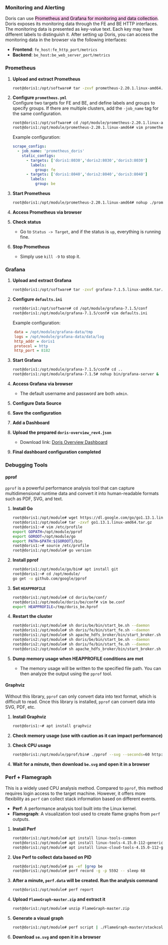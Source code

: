 ### Monitoring and Alerting

Doris can use <mark style="background: #FFB8EBA6;">Prometheus and Grafana for monitoring and data collection</mark>. Doris exposes its monitoring data through the FE and BE HTTP interfaces. The monitoring data is presented as key-value text. Each key may have different labels to distinguish it. After setting up Doris, you can access the monitoring data in the browser via the following interfaces:

- **Frontend**: `fe_host:fe_http_port/metrics`
- **Backend**: `be_host:be_web_server_port/metrics`

### Prometheus

1. **Upload and extract Prometheus**
    ```bash
    root@doris1:/opt/software# tar -zxvf prometheus-2.20.1.linux-amd64.tar.gz -C /opt/module/
    ```

2. **Configure `prometheus.yml`**  
   Configure two targets for FE and BE, and define labels and groups to specify groups. If there are multiple clusters, add the `-job_name` tag for the same configuration.
    ```bash
    root@doris1:/opt/software# cd /opt/module/prometheus-2.20.1.linux-amd64/
    root@doris1:/opt/module/prometheus-2.20.1.linux-amd64# vim prometheus.yml 
    ```

    Example configuration:
    ```yaml
    scrape_configs:
      - job_name: 'prometheus_doris'
        static_configs:
          - targets: ['doris1:8030','doris2:8030','doris3:8030']
            labels:
              group: fe
          - targets: ['doris1:8040','doris2:8040','doris3:8040']
            labels:
              group: be
    ```

3. **Start Prometheus**
    ```bash
    root@doris1:/opt/module/prometheus-2.20.1.linux-amd64# nohup ./prometheus --web.listen-address="doris1:8081"&
    ```

4. **Access Prometheus via browser**

5. **Check status**
   - Go to `Status -> Target`, and if the status is `up`, everything is running fine.

6. **Stop Prometheus**
    - Simply use `kill -9` to stop it.

### Grafana

1. **Upload and extract Grafana**
    ```bash
    root@doris1:/opt/software# tar -zxvf grafana-7.1.5.linux-amd64.tar.gz -C /opt/module/
    ```

2. **Configure `defaults.ini`**
    ```bash
    root@doris1:/opt/software# cd /opt/module/grafana-7.1.5/conf
    root@doris1:/opt/module/grafana-7.1.5/conf# vim defaults.ini 
    ```

    Example configuration:
```ini
    data = /opt/module/grafana-data/tmp
    logs = /opt/module/grafana-data/data/log
    http_addr = doris1
    protocol = http
    http_port = 8182
```

3. **Start Grafana**
    ```bash
    root@doris1:/opt/module/grafana-7.1.5/conf# cd ..
    root@doris1:/opt/module/grafana-7.1.5# nohup bin/grafana-server &
    ```

4. **Access Grafana via browser**  
   - The default username and password are both `admin`.

5. **Configure Data Source**

6. **Save the configuration**

7. **Add a Dashboard**

8. **Upload the prepared `doris-overview_rev4.json`**  
   - Download link: [Doris Overview Dashboard](https://grafana.com/grafana/dashboards/9734/revisions)

9. **Final dashboard configuration completed**

### Debugging Tools

#### pprof

`pprof` is a powerful performance analysis tool that can capture multidimensional runtime data and convert it into human-readable formats such as PDF, SVG, and text.

1. **Install Go**
    ```bash
    root@doris1:/opt/module# wget https://dl.google.com/go/go1.13.1.linux-amd64.tar.gz
    root@doris1:/opt/module# tar -zxvf go1.13.1.linux-amd64.tar.gz 
    root@doris1:~# vim /etc/profile
    export GOPATH=/opt/module/pprof
    export GOROOT=/opt/module/go
    export PATH=$PATH:${GOROOT}/bin
    root@doris1:~# source /etc/profile
    root@doris1:/opt/module# go version
    ```

2. **Install pprof**
    ```bash
    root@doris1:/opt/module/go/bin# apt install git
    root@doris1:~# cd /opt/module/
    go get -u github.com/google/pprof
    ```

3. **Set `HEAPPROFILE`**
    ```bash
    root@doris1:/opt/module# cd doris/be/conf/
    root@doris1:/opt/module/doris/be/conf# vim be.conf 
    export HEAPPROFILE=/tmp/doris_be.hprof
    ```

4. **Restart the cluster**
    ```bash
    root@doris1:/opt/module# sh doris/be/bin/start_be.sh --daemon
    root@doris1:/opt/module# sh doris/fe/bin/start_fe.sh --daemon
    root@doris1:/opt/module# sh apache_hdfs_broker/bin/start_broker.sh --daemon
    root@doris2:/opt/module# sh doris/be/bin/start_be.sh --daemon
    root@doris2:/opt/module# sh doris/fe/bin/start_fe.sh --daemon
    root@doris2:/opt/module# sh apache_hdfs_broker/bin/start_broker.sh --daemon
    ```

5. **Dump memory usage when HEAPPROFILE conditions are met**
   - The memory usage will be written to the specified file path. You can then analyze the output using the `pprof` tool.

#### Graphviz

Without this library, `pprof` can only convert data into text format, which is difficult to read. Once this library is installed, `pprof` can convert data into SVG, PDF, etc.

1. **Install Graphviz**
    ```bash
    root@doris1:~# apt install graphviz
    ```

2. **Check memory usage (use with caution as it can impact performance)**

3. **Check CPU usage**
    ```bash
    root@doris1:/opt/module/pprof/bin# ./pprof --svg --seconds=60 http://doris1:8040/pprof/profile >be.svg
    ```

4. **Wait for a minute, then download `be.svg` and open it in a browser**

### Perf + Flamegraph

This is a widely used CPU analysis method. Compared to `pprof`, this method requires login access to the target machine. However, it offers more flexibility as `perf` can collect stack information based on different events.

- **Perf**: A performance analysis tool built into the Linux kernel.
- **Flamegraph**: A visualization tool used to create flame graphs from `perf` outputs.

1. **Install Perf**
    ```bash
    root@doris1:/opt/module# apt install linux-tools-common
    root@doris1:/opt/module# apt install linux-tools-4.15.0-112-generic
    root@doris1:/opt/module# apt install linux-cloud-tools-4.15.0-112-generic
    ```

2. **Use Perf to collect data based on PID**
    ```bash
    root@doris1:/opt/module# ps -ef |grep be
    root@doris1:/opt/module# perf record -g -p 5592 -- sleep 60
    ```

3. **After a minute, `perf.data` will be created. Run the analysis command**
    ```bash
    root@doris1:/opt/module# perf report
    ```

4. **Upload `FlameGraph-master.zip` and extract it**
    ```bash
    root@doris1:/opt/module# unzip FlameGraph-master.zip 
    ```

5. **Generate a visual graph**
    ```bash
    root@doris1:/opt/module# perf script | ./FlameGraph-master/stackcollapse-perf.pl | ./FlameGraph-master/flamegraph.pl >se.svg
    ```

6. **Download `se.svg` and open it in a browser**
